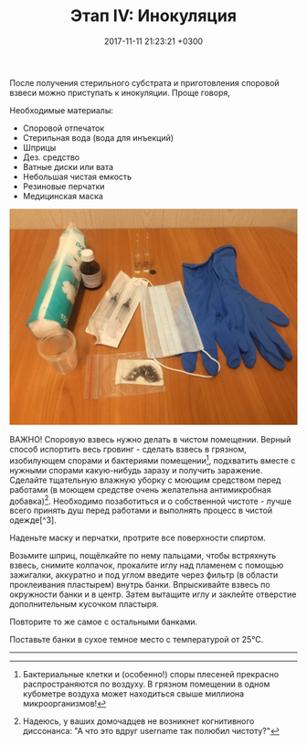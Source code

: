 ﻿---
layout: default
title:  "Этап IV: Инокуляция"
date:   2017-11-11 21:23:21 +0300
categories: guide

---

После получения стерильного субстрата и приготовления споровой взвеси можно приступать к инокуляции. Проще говоря,

Необходимые материалы:

* Споровой отпечаток
* Стерильная вода (вода для инъекций)
* Шприцы
* Дез. средство
* Ватные диски или вата
* Небольшая чистая емкость
* Резиновые перчатки
* Медицинская маска

![Необходимое для приготовления споровой взвеси](/assets/img/s3/1.JPG)

ВАЖНО! Споровую взвесь нужно делать в чистом помещении. Верный способ испортить весь гровинг - сделать взвесь в грязном, изобилующем спорами и бактериями помещении[^1], подхватить вместе с нужными спорами какую-нибудь заразу и получить заражение. Сделайте тщательную влажную уборку с моющим средством перед работами (в моющем средстве очень желательна антимикробная добавка)[^2]. Необходимо позаботиться и о собственной чистоте - лучше всего принять душ перед работами и выполнять процесс в чистой одежде[^3].

Наденьте маску и перчатки, протрите все поверхности спиртом. 

Возьмите шприц, пощёлкайте по нему пальцами, чтобы встряхнуть взвесь, снимите колпачок, прокалите иглу над пламенем с помощью зажигалки, аккуратно и под углом введите через фильтр (в области проклеивания пластырем) внутрь банки. Впрыскивайте взвесь по окружности банки и в центр. Затем вытащите иглу и заклейте отверстие дополнительным кусочком пластыря.

Повторите то же самое с остальными банками.

Поставьте банки в сухое темное место с температурой от 25°C.

---

[^1]: Бактериальные клетки и (особенно!) споры плесеней прекрасно распространяются по воздуху. В грязном помещении в одном кубометре воздуха может находиться свыше миллиона микроорганизмов!
[^2]: Надеюсь, у ваших домочадцев не возникнет когнитивного диссонанса: "А что это вдруг username так полюбил чистоту?"

